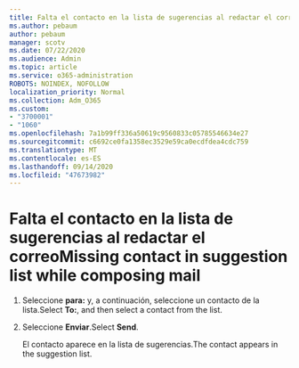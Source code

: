 ```yaml
---
title: Falta el contacto en la lista de sugerencias al redactar el correo
ms.author: pebaum
author: pebaum
manager: scotv
ms.date: 07/22/2020
ms.audience: Admin
ms.topic: article
ms.service: o365-administration
ROBOTS: NOINDEX, NOFOLLOW
localization_priority: Normal
ms.collection: Adm_O365
ms.custom:
- "3700001"
- "1060"
ms.openlocfilehash: 7a1b99ff336a50619c9560833c05785546634e27
ms.sourcegitcommit: c6692ce0fa1358ec3529e59ca0ecdfdea4cdc759
ms.translationtype: MT
ms.contentlocale: es-ES
ms.lasthandoff: 09/14/2020
ms.locfileid: "47673982"
---
```

# <a name="missing-contact-in-suggestion-list-while-composing-mail"></a><span data-ttu-id="83004-102">Falta el contacto en la lista de sugerencias al redactar el correo</span><span class="sxs-lookup"><span data-stu-id="83004-102">Missing contact in suggestion list while composing mail</span></span>

1. <span data-ttu-id="83004-103">Seleccione **para:** y, a continuación, seleccione un contacto de la lista.</span><span class="sxs-lookup"><span data-stu-id="83004-103">Select **To:**, and then select a contact from the list.</span></span>
2. <span data-ttu-id="83004-104">Seleccione **Enviar**.</span><span class="sxs-lookup"><span data-stu-id="83004-104">Select **Send**.</span></span>

    <span data-ttu-id="83004-105">El contacto aparece en la lista de sugerencias.</span><span class="sxs-lookup"><span data-stu-id="83004-105">The contact appears in the suggestion list.</span></span>